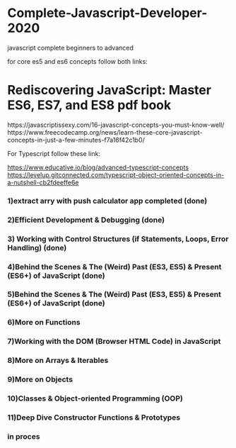 # Complete-Javascript-Developer-2020
javascript complete beginners to advanced

for core es5 and es6 concepts follow both links:
<h1>Rediscovering JavaScript: Master ES6, ES7, and ES8 pdf book</h1>
https://javascriptissexy.com/16-javascript-concepts-you-must-know-well/
https://www.freecodecamp.org/news/learn-these-core-javascript-concepts-in-just-a-few-minutes-f7a16f42c1b0/

For Typescript follow these link:

https://www.educative.io/blog/advanced-typescript-concepts
https://levelup.gitconnected.com/typescript-object-oriented-concepts-in-a-nutshell-cb2fdeeffe6e

<h3>1)extract arry with push calculator app completed (done)</h3>
<h3>2)Efficient Development & Debugging (done)</h3>
<h3>3) Working with Control Structures (if Statements, Loops, Error Handling) (done)</h3>
<h3>4)Behind the Scenes & The (Weird) Past (ES3, ES5) & Present (ES6+) of JavaScript (done)</h3>
<h3>5)Behind the Scenes & The (Weird) Past (ES3, ES5) & Present (ES6+) of JavaScript (done)</h3>
<h3>6)More on Functions</h3>
<h3>7)Working with the DOM (Browser HTML Code) in JavaScript</h3>
<h3>8)More on Arrays & Iterables</h3>
<h3>9)More on Objects</h3>
<h3>10)Classes & Object-oriented Programming (OOP)</h3>
<h3>11)Deep Dive Constructor Functions & Prototypes</h3>
<h3>in proces</h3>
